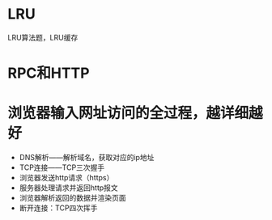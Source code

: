 # LRU

LRU算法题，LRU缓存

# RPC和HTTP

# 浏览器输入网址访问的全过程，越详细越好

* DNS解析——解析域名，获取对应的ip地址
* TCP连接——TCP三次握手
* 浏览器发送http请求（https）
* 服务器处理请求并返回http报文
* 浏览器解析返回的数据并渲染页面
* 断开连接：TCP四次挥手